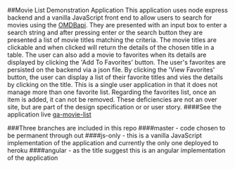 ##Movie List Demonstration Application
This application uses node express backend and a vanilla JavaScript front end to allow users to search for movies using the [OMDBapi](http://www.omdbapi.com/). They are presented with an input box to enter a search string and after pressing enter or the search button they are presented a list of movie titles matching the criteria. The movie titles are clickable and when clicked will return the details of the chosen title in a table. The user can also add a movie to favorites when its details are displayed by clicking the 'Add To Favorites' button. The user's favorites are persisted on the backend via a json file. By clicking the 'View Favorites' button, the user can display a list of their favorite titles and vies the details by clicking on the title. This is a single user application in that it does not manage more than one favorite list. Regarding the favorites list, once an item is added, it can not be removed. These deficiencies are not an over site, but are part of the design specification or or user story.
####See the application live
[ga-movie-list](https://ga-movie-list.herokuapp.com/)

    
###Three branches are included in this repo
####master - code chosen to be permanent through out
####js-only - this is a vanilla JavaScript implementation of the application and currently the only one deployed to heroku
####angular - as the title suggest this is an angular implementation of the application